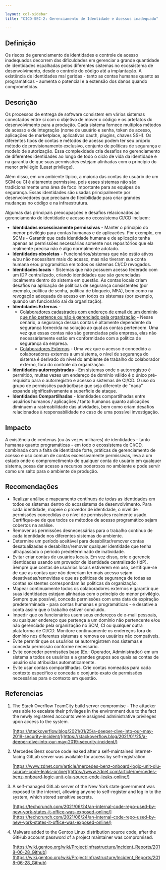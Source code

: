 ```yaml
---

layout: col-sidebar
title: "CICD-SEC-2: Gerenciamento de Identidade e Acessos inadequado"

---
```

## Definição


Os riscos de gerenciamento de identidades e controle de acesso inadequados decorrem das dificuldades em gerenciar a grande quantidade de identidades espalhadas pelos diferentes sistemas no ecossistema de desenvolvimento, desde o controle do código até a implantação. A existência de identidades mal geridas - tanto as contas humanas quanto as programáticas - aumenta o potencial e a extensão dos danos quando comprometidas.


## Descrição

Os processos de entrega de software consistem em vários sistemas conectados entre si com o objetivo de mover o código e os artefatos do desenvolvimento para a produção. Cada sistema fornece multiplos métodos de acesso e de integração (nome de usuário e senha, token de acesso, aplicações de marketplace, aplicativos oauth, plugins, chaves SSH). Os diferentes tipos de contas e métodos de acesso podem ter seu próprio método de provisionamento exclusivo, conjunto de políticas de segurança e modelo de autorização. Essa complexidade cria desafios no gerenciamento de diferentes identidades ao longo de todo o ciclo de vida da identidade e na garantia de que suas permissões estejam alinhadas com o princípio do menor privilégio (Least privilege).

Além disso, em um ambiente típico, a maioria das contas de usuário de um SCM ou CI é altamente permissiva, pois esses sistemas não são tradicionalmente uma área de foco importante para as equipes de segurança. Essas identidades são usadas principalmente por desenvolvedores que precisam de flexibilidade para criar grandes mudanças no código e na infraestrutura.

Algumas das principais preocupações e desafios relacionados ao gerenciamento de identidade e acesso no ecossistema CI/CD incluem:



* **Identidades excessivamente permissivas** - Manter o princípio do menor privilégio para contas humanas e de aplicacões. Por exemplo, em SCMs - Garantir que cada identidade humana e de aplicação tenha apenas as permissões necessárias somente nos repositórios que ela realmente precisa não é algo normalmente adotado.
* **Identidades obsoletas** - Funcionários/sistemas que não estão ativos e/ou não necessitam mais do acesso, mas não tiveram sua conta humana e/ou programática em todos os sistemas CI/CD revogados.
* **Identidades locais** - Sistemas que não possuem acesso federado com um IDP centralizado, criando identidades que são gerenciadas localmente dentro do sistema em questão. As contas locais criam desafios na aplicação de políticas de segurança consistentes (por exemplo, política de senha, política de bloqueio, MFA), bem como na revogação adequada do acesso em todos os sistemas (por exemplo, quando um funcionário sai da organização).
* **Identidades Externas** - 
    * <span style="text-decoration:underline;">Colaboradores cadastrados com endereço de email de um domínio que não pertence ou não é gerenciado pela organização</span> - Nesse cenário, a segurança dessas contas é altamente dependente da segurança fornecida na solução ao qual as contas pertencem. Uma vez que essas contas não são gerenciadas pela empresa, elas não necessáriamente estão em conformidade com a política de segurança da empresa. 
    * <span style="text-decoration:underline;">Colaboradores Externos</span> - Uma vez que o acesso é concedido a colaboradores externos a um sistema, o nível de segurança do sistema é derivado do nível do ambiente de trabalho do colaborador externo, fora do controle da organização.
* **Identidades autorregistradas** - Em sistemas onde o autorregistro é permitido, muitas vezes um endereço de domínio válido é o único pré-requisito para o autorregistro e acesso a sistemas de CI/CD. O uso do grupo de permissões padrão/base que seja diferente de "nada" expande significativamente a superfície de ataque.
* **Identidades Compartilhadas** - Identidades compartilhadas entre usuários humanos / aplicações / tanto humanos quanto aplicações diminuem a rastreabilidade das atividades, bem como criam desafios relacionados à responsabilidade no caso de uma possível investigação.


## Impacto

A existência de centenas (ou às vezes milhares) de identidades - tanto humanas quanto programáticas - em todo o ecossistema de CI/CD, combinada com a falta de identidade forte, práticas de gerenciamento de acesso e uso comum de contas excessivamente permissivas, leva a um estado onde o comprometimento de  qualquer conta de usuário em qualquer sistema, possa dar acesso a  recursos poderosos no ambiente e pode servir como um salto para o ambiente de produção.

## Recomendações



* Realizar análise e mapeamento contínuos de todas as identidades em todos os sistemas dentro do ecossistema de desenvolvimento. Para cada identidade, mapeie o provedor de identidade, o nível de permissões concedidas e o nível de permissões realmente usado. Certifique-se de que todos os métodos de acesso programático sejam cobertos na análise.
* Remover as permissões desnecessárias para o trabalho contínuo de cada identidade nos diferentes sistemas do ambiente.
* Determine um período aceitável para desabilitar/remover contas desatualizadas e desabilitar/remover qualquer identidade que tenha ultrapassado o período predeterminado de inatividade.
* Evitar criar contas de usuários locais. Em vez disso, crie e gerencie identidades usando um provedor de identidade centralizado (IdP). Sempre que contas de usuários locais estiverem em uso, certifique-se de que as contas que não deveriam ter mais acesso sejam desativadas/removidas e que as políticas de segurança de todas as contas existentes correspondam às políticas da organização.
* Mapear continuamente todos os colaboradores externos e garantir que suas identidades estejam alinhadas com o princípio do menor privilégio. Sempre que possível, conceda permissões com uma data de expiração predeterminada - para contas humanas e programáticas - e desative a conta assim que o trabalho estiver concluído.
* Impedir que os funcionários usem seus endereços de e-mail pessoais, ou qualquer endereço que pertença a um domínio não pertencente e/ou não gerenciado pela organização no SCM, CI ou qualquer outra plataforma de CI/CD. Monitore continuamente os endereços fora do domínio nos diferentes sistemas e remova os usuários não compatíveis.
* Evite permitir que os usuários se autorregistrem nos sistemas e conceda permissão conforme necessário.
* Evite conceder permissões base (Ex.: Operador, Administrador) em um sistema a todos os usuários e a grandes grupos aos quais as contas de usuário são atribuídas automaticamente.
* Evite usar contas compartilhadas. Crie contas nomeadas para cada contexto específico e conceda o conjunto exato de permissões necessárias para o contexto em questão.


## Referencias



1. The Stack Overflow TeamCity build server compromise - The attacker was able to escalate their privileges in the environment due to the fact the newly registered accounts were assigned administrative privileges upon access to the system. 

    [https://stackoverflow.blog/2021/01/25/a-deeper-dive-into-our-may-2019-security-incident/](https://stackoverflow.blog/2021/01/25/a-deeper-dive-into-our-may-2019-security-incident/)

2. Mercedes Benz source code leaked after a self-maintained internet-facing GitLab server was available for access by self-registration.

    [https://www.zdnet.com/article/mercedes-benz-onboard-logic-unit-olu-source-code-leaks-online/](https://www.zdnet.com/article/mercedes-benz-onboard-logic-unit-olu-source-code-leaks-online/)

3. A self-managed GitLab server of the New York state government was exposed to the internet, allowing anyone to self-register and log in to the system, which stored sensitive secrets.

    [https://techcrunch.com/2021/06/24/an-internal-code-repo-used-by-new-york-states-it-office-was-exposed-online/](https://techcrunch.com/2021/06/24/an-internal-code-repo-used-by-new-york-states-it-office-was-exposed-online/)

4. Malware added to the Gentoo Linux distribution source code, after the GitHub account password of a project maintainer was compromised.

    [https://wiki.gentoo.org/wiki/Project:Infrastructure/Incident_Reports/2018-06-28_Github](https://wiki.gentoo.org/wiki/Project:Infrastructure/Incident_Reports/2018-06-28_Github)
